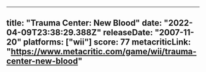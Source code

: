 
---
title: "Trauma Center: New Blood"
date: "2022-04-09T23:38:29.388Z"
releaseDate: "2007-11-20"
platforms: ["wii"]
score: 77
metacriticLink: "https://www.metacritic.com/game/wii/trauma-center-new-blood"
---
